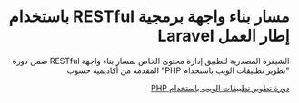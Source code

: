 <h1 dir="rtl"> مسار بناء واجهة برمجية RESTful باستخدام إطار العمل Laravel </h1>
<p dir="rtl">الشيفرة المصدرية لتطبيق إدارة محتوى الخاص بمسار بناء واجهة RESTful ضمن دورة "تطوير تطبيقات الويب باستخدام PHP" المقدمة من أكاديمية حسوب</p>

<div dir="rtl">
<a href="https://academy.hsoub.com/learn/php-web-application-development/">دورة تطوير تطبيقات الويب باستخدام  PHP</a>
</div>
